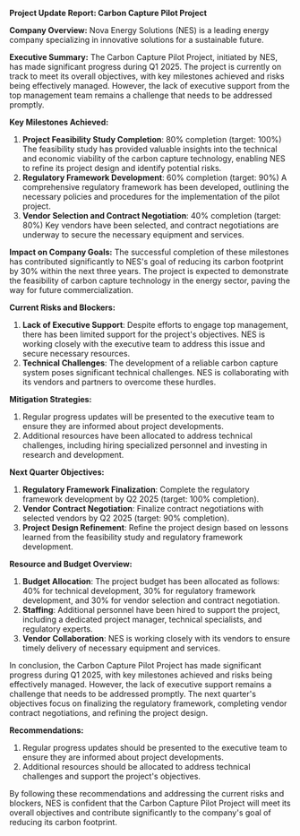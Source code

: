 **Project Update Report: Carbon Capture Pilot Project**

**Company Overview:** Nova Energy Solutions (NES) is a leading energy company specializing in innovative solutions for a sustainable future.

**Executive Summary:**
The Carbon Capture Pilot Project, initiated by NES, has made significant progress during Q1 2025. The project is currently on track to meet its overall objectives, with key milestones achieved and risks being effectively managed. However, the lack of executive support from the top management team remains a challenge that needs to be addressed promptly.

**Key Milestones Achieved:**

1. **Project Feasibility Study Completion**: 80% completion (target: 100%)
The feasibility study has provided valuable insights into the technical and economic viability of the carbon capture technology, enabling NES to refine its project design and identify potential risks.
2. **Regulatory Framework Development**: 60% completion (target: 90%)
A comprehensive regulatory framework has been developed, outlining the necessary policies and procedures for the implementation of the pilot project.
3. **Vendor Selection and Contract Negotiation**: 40% completion (target: 80%)
Key vendors have been selected, and contract negotiations are underway to secure the necessary equipment and services.

**Impact on Company Goals:** The successful completion of these milestones has contributed significantly to NES's goal of reducing its carbon footprint by 30% within the next three years. The project is expected to demonstrate the feasibility of carbon capture technology in the energy sector, paving the way for future commercialization.

**Current Risks and Blockers:**

1. **Lack of Executive Support**: Despite efforts to engage top management, there has been limited support for the project's objectives. NES is working closely with the executive team to address this issue and secure necessary resources.
2. **Technical Challenges**: The development of a reliable carbon capture system poses significant technical challenges. NES is collaborating with its vendors and partners to overcome these hurdles.

**Mitigation Strategies:**

1. Regular progress updates will be presented to the executive team to ensure they are informed about project developments.
2. Additional resources have been allocated to address technical challenges, including hiring specialized personnel and investing in research and development.

**Next Quarter Objectives:**

1. **Regulatory Framework Finalization**: Complete the regulatory framework development by Q2 2025 (target: 100% completion).
2. **Vendor Contract Negotiation**: Finalize contract negotiations with selected vendors by Q2 2025 (target: 90% completion).
3. **Project Design Refinement**: Refine the project design based on lessons learned from the feasibility study and regulatory framework development.

**Resource and Budget Overview:**

1. **Budget Allocation**: The project budget has been allocated as follows: 40% for technical development, 30% for regulatory framework development, and 30% for vendor selection and contract negotiation.
2. **Staffing**: Additional personnel have been hired to support the project, including a dedicated project manager, technical specialists, and regulatory experts.
3. **Vendor Collaboration**: NES is working closely with its vendors to ensure timely delivery of necessary equipment and services.

In conclusion, the Carbon Capture Pilot Project has made significant progress during Q1 2025, with key milestones achieved and risks being effectively managed. However, the lack of executive support remains a challenge that needs to be addressed promptly. The next quarter's objectives focus on finalizing the regulatory framework, completing vendor contract negotiations, and refining the project design.

**Recommendations:**

1. Regular progress updates should be presented to the executive team to ensure they are informed about project developments.
2. Additional resources should be allocated to address technical challenges and support the project's objectives.

By following these recommendations and addressing the current risks and blockers, NES is confident that the Carbon Capture Pilot Project will meet its overall objectives and contribute significantly to the company's goal of reducing its carbon footprint.